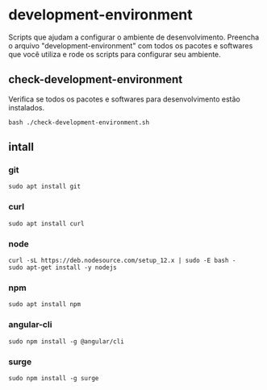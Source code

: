 # development-environment

Scripts que ajudam a configurar o ambiente de desenvolvimento. Preencha o arquivo "development-environment" com todos os pacotes e softwares que você utiliza e rode os scripts para configurar seu ambiente.

## check-development-environment

Verifica se todos os pacotes e softwares para desenvolvimento estão instalados.

```console
bash ./check-development-environment.sh
```

## intall

### git

```console
sudo apt install git
```

### curl

```console
sudo apt install curl
```

### node

```console
curl -sL https://deb.nodesource.com/setup_12.x | sudo -E bash -
sudo apt-get install -y nodejs
```

### npm

```console
sudo apt install npm
```

### angular-cli

```console
sudo npm install -g @angular/cli
```

### surge

```console
sudo npm install -g surge
```

